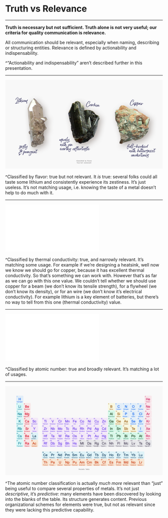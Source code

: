 # Truth vs Relevance

<!--
Credits:

- Crystals: [Franco Antonio Giovanella](https://unsplash.com/@francogio) on Unsplash
- Periodic table: [Google](https://www.google.com/)
-->

---

**Truth is necessary but not sufficient. Truth alone is not very useful; our criteria for quality communication is relevance.**

All communication should be relevant, especially when naming, describing or structuring entities.
Relevance is defined by actionability and indispensability.

<!-- meh -->

^“Actionability and indispensability” aren’t described further in this presentation.

---

![](assets/flavor@2x.png)

^Classified by flavor: true but not relevant. It *is* true: several folks could all taste some lithium and consistently experience its zestiness. It’s just useless. It’s not matching usage, i.e. knowing the taste of a metal doesn’t help to do much with it.

---

![](assets/thermal-conductivity.pdf)

^Classified by thermal conductivity: true, and narrowly relevant. It’s matching some usage. For example if we’re designing a heatsink, well now we know we should go for copper, because it has excellent thermal conductivity. So that’s something we can work with. However that’s as far as we can go with this one value. We couldn’t tell whether we should use copper for a beam (we don’t know its tensile strength), for a flywheel (we don’t know its density), or for an wire (we don’t know it’s electrical conductivity).
For example lithium is a key element of batteries, but there’s no way to tell from this one (thermal conductivity) value.

---

![](assets/atomic-number.pdf)

^Classified by atomic number: true and broadly relevant. It’s matching a lot of usages.

---

![](assets/periodic-table@2x.png)

^The atomic number classification is actually *much more* relevant than “just” being useful to compare several properties of metals.
It’s not just *descriptive*, it’s *predictive*: many elements have been discovered by looking into the blanks of the table. Its structure generates content. Previous organizational schemes for elements were true, but not as relevant since they were lacking this predictive capability.
